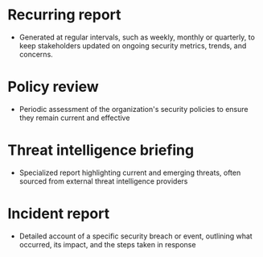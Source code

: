 # Recurring report
- Generated at regular intervals, such as weekly, monthly or quarterly, to keep stakeholders updated on ongoing security metrics, trends, and concerns.
# Policy review
- Periodic assessment of the organization's security policies to ensure they remain current and effective
# Threat intelligence briefing
- Specialized report highlighting current and emerging threats, often sourced from external threat intelligence providers
# Incident report
- Detailed account of a specific security breach or event, outlining what occurred, its impact, and the steps taken in response
